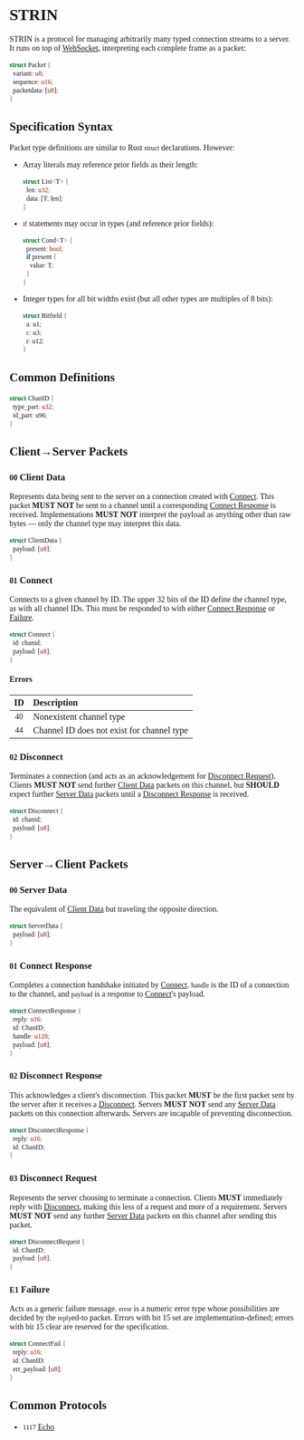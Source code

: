 # STRIN
STRIN is a protocol for managing arbitrarily many typed connection streams to a server. It runs on top of [WebSocket](https://developer.mozilla.org/en-US/docs/Web/API/WebSockets_API), interpreting each complete frame as a packet:

~~~rs
struct Packet {
  variant: u8;
  sequence: u16;
  packetdata: [u8];
}
~~~

## Specification Syntax
Packet type definitions are similar to Rust `struct` declarations. However:
* Array literals may reference prior fields as their length:

  ~~~rs
  struct List<T> {
    len: u32;
    data: [T; len];
  }
  ~~~

* `if` statements may occur in types (and reference prior fields):

  ~~~rs
  struct Cond<T> {
    present: bool;
    if present {
      value: T;
    }
  }
  ~~~

* Integer types for all bit widths exist (but all other types are multiples of 8 bits):

  ~~~rs
  struct Bitfield {
    a: u1;
    c: u3;
    r: u12;
  }
  ~~~

## Common Definitions

~~~rs
struct ChanID {
  type_part: u32;
  id_part: u96;
}
~~~

## Client&rarr;Server Packets

### `00` Client Data
[Client Data]: #00-client-data
Represents data being sent to the server on a connection created with [Connect]. This packet **MUST NOT** be sent to a channel until a corresponding [Connect Response] is received. Implementations **MUST NOT** interpret the payload as anything other than raw bytes — only the channel type may interpret this data.

~~~rs
struct ClientData {
  payload: [u8];
}
~~~

### `01` Connect
[Connect]: #01-connect
Connects to a given channel by ID. The upper 32 bits of the ID define the channel type, as with all channel IDs. This must be responded to with either [Connect Response] or [Failure].

~~~rs
struct Connect {
  id: chanid;
  payload: [u8];
}
~~~

#### Errors

| ID | Description
|:--:| :-
|`40`| Nonexistent channel type
|`44`| Channel ID does not exist for channel type

### `02` Disconnect
[Disconnect]: #02-disconnect
Terminates a connection (and acts as an acknowledgement for [Disconnect Request]). Clients **MUST NOT** send further [Client Data] packets on this channel, but **SHOULD** expect further [Server Data] packets until a [Disconnect Response] is received.

~~~rs
struct Disconnect {
  id: chanid;
  payload: [u8];
}
~~~

## Server&rarr;Client Packets

### `00` Server Data
[Server Data]: #00-server-data
The equivalent of [Client Data] but traveling the opposite direction.

~~~rs
struct ServerData {
  payload: [u8];
}
~~~

### `01` Connect Response
[Connect Response]: #01-connect-response
Completes a connection handshake initiated by [Connect]. `handle` is the ID of a connection to the channel, and `payload` is a response to [Connect]'s payload.

~~~rs
struct ConnectResponse {
  reply: u16;
  id: ChanID;
  handle: u128;
  payload: [u8];
}
~~~

### `02` Disconnect Response
[Disconnect Response]: #02-disconnect-response
This acknowledges a client's disconnection. This packet **MUST** be the first packet sent by the server after it receives a [Disconnect]. Servers **MUST NOT** send any [Server Data] packets on this connection afterwards. Servers are incapable of preventing disconnection.

~~~rs
struct DisconnectResponse {
  reply: u16;
  id: ChanID;
}
~~~

### `03` Disconnect Request
[Disconnect Request]: #03-disconnect-request
Represents the server choosing to terminate a connection. Clients **MUST** immediately reply with [Disconnect], making this less of a request and more of a requirement. Servers **MUST NOT** send any further [Server Data] packets on this channel after sending this packet.
~~~rs
struct DisconnectRequest {
  id: ChanID;
  payload: [u8];
}
~~~

### `E1` Failure
[Failure]: #e1-failure
Acts as a generic failure message. `error` is a numeric error type whose possibilities are decided by the `reply`ed-to packet. Errors with bit 15 set are implementation-defined; errors with bit 15 clear are reserved for the specification.

~~~rs
struct ConnectFail {
  reply: u16;
  id: ChanID;
  err_payload: [u8];
}
~~~

## Common Protocols

* `1117` [Echo](common/1117.md)

<!-- footer -->

<style>
  @font-face {
    font-family: jetbrains-mono;
    src: url(fonts/jetbrains-mono.ttf);
  }
  @font-face {
    font-family: open-sans;
    src: url(fonts/open-sans.ttf);
  }
  @font-face {
    font-family: reddit-sans;
    src: url(fonts/reddit-sans.ttf);
    unicode-range: U+2192;
  }

  body {
    font-family: reddit-sans, open-sans;
  }
  code {
    font-family: jetbrains-mono;
  }
</style>

